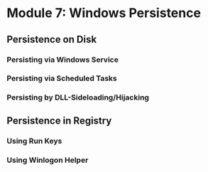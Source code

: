 # Module 7: Windows Persistence

## Persistence on Disk

### Persisting via Windows Service



### Persisting via Scheduled Tasks



### Persisting by DLL-Sideloading/Hijacking



## Persistence in Registry

### Using Run Keys



### Using Winlogon Helper

